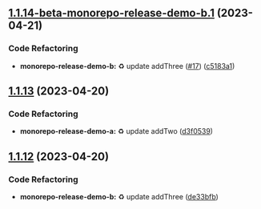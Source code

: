 ## [1.1.14-beta-monorepo-release-demo-b.1](https://github.com/jacobtipp/monorepo-release-demo/compare/monorepo-release-demo-b-v1.1.13...monorepo-release-demo-b-v1.1.14-beta-monorepo-release-demo-b.1) (2023-04-21)


### Code Refactoring

* **monorepo-release-demo-b:** ♻️ update addThree ([#17](https://github.com/jacobtipp/monorepo-release-demo/issues/17)) ([c5183a1](https://github.com/jacobtipp/monorepo-release-demo/commit/c5183a146893a2af9ff496c47771ba9131699e3e))

## [1.1.13](https://github.com/jacobtipp/monorepo-release-demo/compare/monorepo-release-demo-b-v1.1.12...monorepo-release-demo-b-v1.1.13) (2023-04-20)


### Code Refactoring

* **monorepo-release-demo-a:** ♻️ update addTwo ([d3f0539](https://github.com/jacobtipp/monorepo-release-demo/commit/d3f0539785ded45e4020567a133fdaca0710e056))

## [1.1.12](https://github.com/jacobtipp/monorepo-release-demo/compare/monorepo-release-demo-b-v1.1.11...monorepo-release-demo-b-v1.1.12) (2023-04-20)


### Code Refactoring

* **monorepo-release-demo-b:** ♻️ update addThree ([de33bfb](https://github.com/jacobtipp/monorepo-release-demo/commit/de33bfbb458ea549d85004abc7f4d58c01e1b48a))
